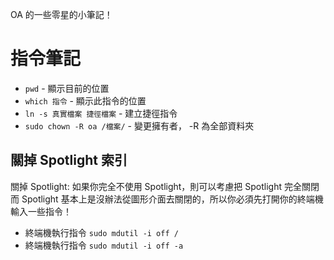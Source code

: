 OA 的一些零星的小筆記！

# 指令筆記

* `pwd` - 顯示目前的位置
* `which 指令` - 顯示此指令的位置
* `ln -s 真實檔案 捷徑檔案` - 建立捷徑指令
* `sudo chown -R oa /檔案/` - 變更擁有者， -R 為全部資料夾

## 關掉 Spotlight 索引
關掉 Spotlight: 如果你完全不使用 Spotlight，則可以考慮把 Spotlight 完全關閉  
而 Spotlight 基本上是沒辦法從圖形介面去關閉的，所以你必須先打開你的終端機輸入一些指令！

* 終端機執行指令 `sudo mdutil -i off /`
* 終端機執行指令 `sudo mdutil -i off -a`
